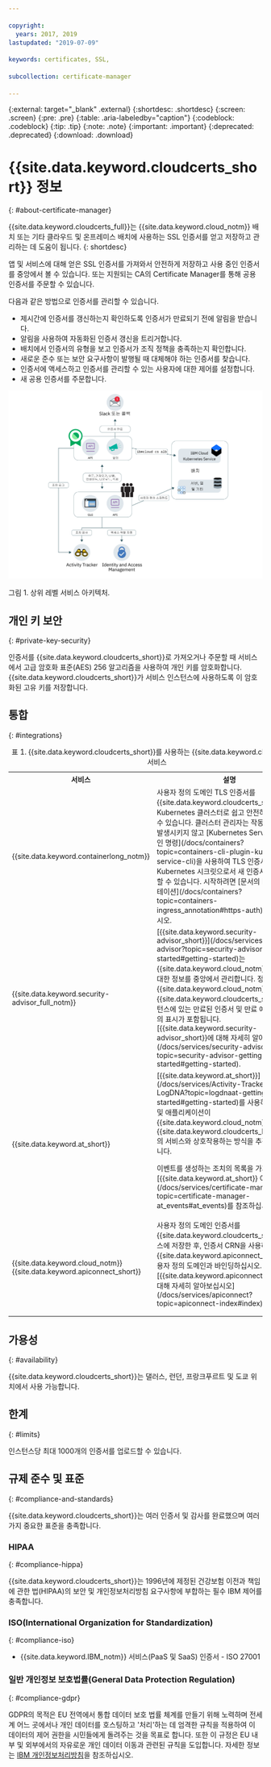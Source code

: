 ```yaml
---

copyright:
  years: 2017, 2019
lastupdated: "2019-07-09"

keywords: certificates, SSL,

subcollection: certificate-manager

---
```


{:external: target="_blank" .external}
{:shortdesc: .shortdesc}
{:screen: .screen}
{:pre: .pre}
{:table: .aria-labeledby="caption"}
{:codeblock: .codeblock}
{:tip: .tip}
{:note: .note}
{:important: .important}
{:deprecated: .deprecated}
{:download: .download}

# {{site.data.keyword.cloudcerts_short}} 정보
{: #about-certificate-manager}

{{site.data.keyword.cloudcerts_full}}는 {{site.data.keyword.cloud_notm}} 배치 또는 기타 클라우드 및 온프레미스 배치에 사용하는 SSL 인증서를 얻고 저장하고 관리하는 데 도움이 됩니다.
{: shortdesc}

앱 및 서비스에 대해 얻은 SSL 인증서를 가져와서 안전하게 저장하고 사용 중인 인증서를 중앙에서 볼 수 있습니다. 또는 지원되는 CA의 Certificate Manager를 통해 공용 인증서를 주문할 수 있습니다.

다음과 같은 방법으로 인증서를 관리할 수 있습니다.

* 제시간에 인증서를 갱신하는지 확인하도록 인증서가 만료되기 전에 알림을 받습니다.  
* 알림을 사용하여 자동화된 인증서 갱신을 트리거합니다.  
* 배치에서 인증서의 유형을 보고 인증서가 조직 정책을 충족하는지 확인합니다.  
* 새로운 준수 또는 보안 요구사항이 발행될 때 대체해야 하는 인증서를 찾습니다.  
* 인증서에 액세스하고 인증서를 관리할 수 있는 사용자에 대한 제어를 설정합니다.
* 새 공용 인증서를 주문합니다.


![상위 레벨 서비스 아키텍처 다이어그램](images/high-level-architecture.png)
<caption>그림 1. 상위 레벨 서비스 아키텍처.</caption>


## 개인 키 보안
{: #private-key-security}

인증서를 {{site.data.keyword.cloudcerts_short}}로 가져오거나 주문할 때 서비스에서 고급 암호화 표준(AES) 256 알고리즘을 사용하여 개인 키를 암호화합니다. {{site.data.keyword.cloudcerts_short}}가 서비스 인스턴스에 사용하도록 이 암호화된 고유 키를 저장합니다.

## 통합
{: #integrations}

<table>
<caption>표 1. {{site.data.keyword.cloudcerts_short}}를 사용하는 {{site.data.keyword.cloud_notm}} 서비스</caption>
  <tr>
    <th> 서비스 </th>
    <th> 설명 </th>
  </tr>
  <tr>
    <td>{{site.data.keyword.containerlong_notm}}</td>
    <td>사용자 정의 도메인 TLS 인증서를 {{site.data.keyword.cloudcerts_short}}에서 Kubernetes 클러스터로 쉽고 안전하게 배치할 수 있습니다. 클러스터 관리자는 작동 중지 시간을 발생시키지 않고 [Kubernetes Service 플러그인 명령](/docs/containers?topic=containers-cli-plugin-kubernetes-service-cli)을 사용하여 TLS 인증서를 Kubernetes 시크릿으로서 새 인증서로 업데이트할 수 있습니다. 시작하려면 [문서의 Ingress 어노테이션](/docs/containers?topic=containers-ingress_annotation#https-auth)을 참조하십시오.</td>
  </tr>
  <tr>
    <td>{{site.data.keyword.security-advisor_full_notm}}</td>
    <td>[{{site.data.keyword.security-advisor_short}}](/docs/services/security-advisor?topic=security-advisor-getting-started#getting-started)는 {{site.data.keyword.cloud_notm}} 서비스에 대한 정보를 중앙에서 관리합니다. 정보에는 {{site.data.keyword.cloud_notm}} 계정의 {{site.data.keyword.cloudcerts_short}} 인스턴스에 있는 만료된 인증서 및 만료 예정인 인증서의 표시가 포함됩니다. [{{site.data.keyword.security-advisor_short}}에 대해 자세히 알아보십시오](/docs/services/security-advisor?topic=security-advisor-getting-started#getting-started).</td>
  </tr>
  <tr>
    <td>{{site.data.keyword.at_short}}</td>
    <td>[{{site.data.keyword.at_short}}](/docs/services/Activity-Tracker-with-LogDNA?topic=logdnaat-getting-started#getting-started)를 사용하여 사용자 및 애플리케이션이 {{site.data.keyword.cloud_notm}}에서 {{site.data.keyword.cloudcerts_long_notm}}의 서비스와 상호작용하는 방식을 추적할 수 있습니다.
    <p>이벤트를 생성하는 조치의 목록을 가져오려면 [{{site.data.keyword.at_short}} 이벤트](/docs/services/certificate-manager?topic=certificate-manager-at_events#at_events)를 참조하십시오.</p></td>
  </tr>
  <tr>
    <td>{{site.data.keyword.cloud_notm}} {{site.data.keyword.apiconnect_short}}</td>
    <td>사용자 정의 도메인 인증서를 {{site.data.keyword.cloudcerts_short}} 서비스에 저장한 후, 인증서 CRN을 사용하여 {{site.data.keyword.apiconnect_short}}의 사용자 정의 도메인과 바인딩하십시오. [{{site.data.keyword.apiconnect_short}}에 대해 자세히 알아보십시오](/docs/services/apiconnect?topic=apiconnect-index#index).</p></td>
  </tr>
</table>

## 가용성
{: #availability}

{{site.data.keyword.cloudcerts_short}}는 댈러스, 런던, 프랑크푸르트 및 도쿄 위치에서 사용 가능합니다.



## 한계
{: #limits}

인스턴스당 최대 1000개의 인증서를 업로드할 수 있습니다.

## 규제 준수 및 표준
{: #compliance-and-standards}

{{site.data.keyword.cloudcerts_short}}는 여러 인증서 및 감사를 완료했으며 여러 가지 중요한 표준을 충족합니다.

### HIPAA
{: #compliance-hippa}

{{site.data.keyword.cloudcerts_short}}는 1996년에 제정된 건강보험 이전과 책임에 관한 법(HIPAA)의 보안 및 개인정보처리방침 요구사항에 부합하는 필수 IBM 제어를 충족합니다.

### ISO(International Organization for Standardization)
{: #compliance-iso}

* {{site.data.keyword.IBM_notm}} 서비스(PaaS 및 SaaS) 인증서 - ISO 27001

### 일반 개인정보 보호법률(General Data Protection Regulation)
{: #compliance-gdpr}

GDPR의 목적은 EU 전역에서 통합 데이터 보호 법률 체계를 만들기 위해 노력하며 전세계 어느 곳에서나 개인 데이터를 호스팅하고 '처리'하는 데 엄격한 규칙을 적용하여 이 데이터의 제어 권한을 시민들에게 돌려주는 것을 목표로 합니다. 또한 이 규정은 EU 내부 및 외부에서의 자유로운 개인 데이터 이동과 관련된 규칙을 도입합니다. 자세한 정보는 [IBM 개인정보처리방침](https://www.ibm.com/privacy/kr/ko)을 참조하십시오.

